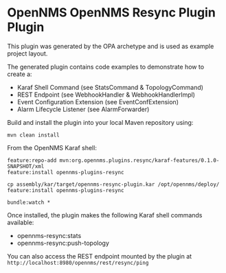 # OpenNMS OpenNMS Resync Plugin Plugin


This plugin was generated by the OPA archetype and is used as example project layout.

The generated plugin contains code examples to demonstrate how to create a:
* Karaf Shell Command (see StatsCommand & TopologyCommand)
* REST Endpoint (see WebhookHandler & WebhookHandlerImpl)
* Event Configuration Extension (see EventConfExtension)
* Alarm Lifecycle Listener (see AlarmForwarder)



Build and install the plugin into your local Maven repository using:

```
mvn clean install
```


From the OpenNMS Karaf shell:
```
feature:repo-add mvn:org.opennms.plugins.resync/karaf-features/0.1.0-SNAPSHOT/xml
feature:install opennms-plugins-resync
```


```
cp assembly/kar/target/opennms-resync-plugin.kar /opt/opennms/deploy/
feature:install opennms-plugins-resync
```

```
bundle:watch *
```


Once installed, the plugin makes the following Karaf shell commands available:
* opennms-resync:stats
* opennms-resync:push-topology

You can also access the REST endpoint mounted by the plugin at `http://localhost:8980/opennms/rest/resync/ping`
